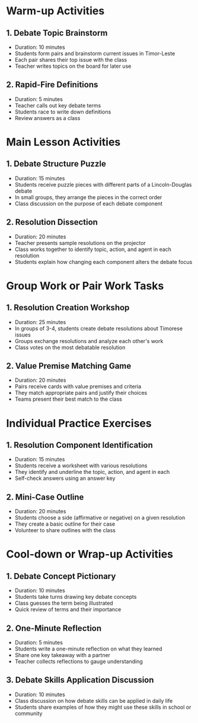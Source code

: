 # Warm-up Activities

## 1. Debate Topic Brainstorm
- Duration: 10 minutes
- Students form pairs and brainstorm current issues in Timor-Leste
- Each pair shares their top issue with the class
- Teacher writes topics on the board for later use

## 2. Rapid-Fire Definitions
- Duration: 5 minutes
- Teacher calls out key debate terms
- Students race to write down definitions
- Review answers as a class

# Main Lesson Activities

## 1. Debate Structure Puzzle
- Duration: 15 minutes
- Students receive puzzle pieces with different parts of a Lincoln-Douglas debate
- In small groups, they arrange the pieces in the correct order
- Class discussion on the purpose of each debate component

## 2. Resolution Dissection
- Duration: 20 minutes
- Teacher presents sample resolutions on the projector
- Class works together to identify topic, action, and agent in each resolution
- Students explain how changing each component alters the debate focus

# Group Work or Pair Work Tasks

## 1. Resolution Creation Workshop
- Duration: 25 minutes
- In groups of 3-4, students create debate resolutions about Timorese issues
- Groups exchange resolutions and analyze each other's work
- Class votes on the most debatable resolution

## 2. Value Premise Matching Game
- Duration: 20 minutes
- Pairs receive cards with value premises and criteria
- They match appropriate pairs and justify their choices
- Teams present their best match to the class

# Individual Practice Exercises

## 1. Resolution Component Identification
- Duration: 15 minutes
- Students receive a worksheet with various resolutions
- They identify and underline the topic, action, and agent in each
- Self-check answers using an answer key

## 2. Mini-Case Outline
- Duration: 20 minutes
- Students choose a side (affirmative or negative) on a given resolution
- They create a basic outline for their case
- Volunteer to share outlines with the class

# Cool-down or Wrap-up Activities

## 1. Debate Concept Pictionary
- Duration: 10 minutes
- Students take turns drawing key debate concepts
- Class guesses the term being illustrated
- Quick review of terms and their importance

## 2. One-Minute Reflection
- Duration: 5 minutes
- Students write a one-minute reflection on what they learned
- Share one key takeaway with a partner
- Teacher collects reflections to gauge understanding

## 3. Debate Skills Application Discussion
- Duration: 10 minutes
- Class discussion on how debate skills can be applied in daily life
- Students share examples of how they might use these skills in school or community